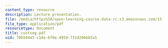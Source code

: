 ```yaml
---
content_type: resource
description: Lecture presentation.
file: /media/https%3A/open-learning-course-data-rc.s3.amazonaws.com/15-902-strategic-management-i-fall-2006/70b50445c14e6f0e4959731d2066b5a1_custseg.pdf
file_type: application/pdf
resourcetype: Document
title: custseg.pdf
uid: 70b50445-c14e-6f0e-4959-731d2066b5a1
---
```

